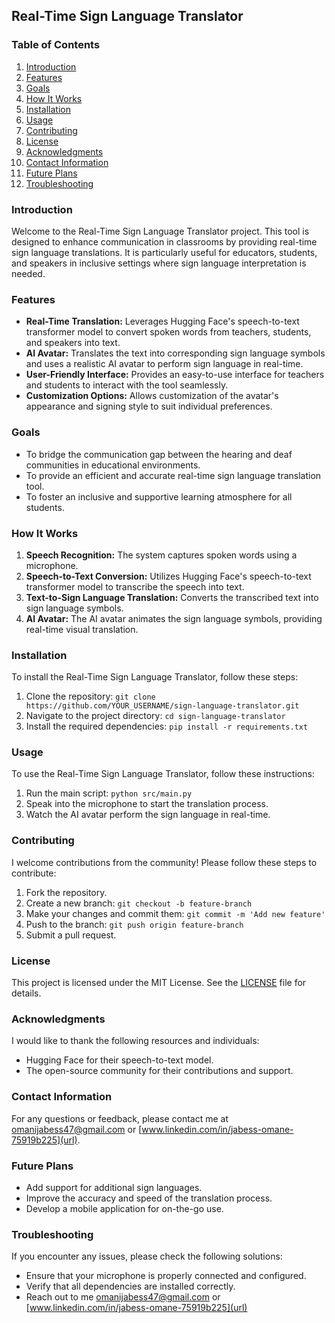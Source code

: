 ## Real-Time Sign Language Translator

### Table of Contents
1. [Introduction](#introduction)
2. [Features](#features)
3. [Goals](#goals)
4. [How It Works](#how-it-works)
5. [Installation](#installation)
6. [Usage](#usage)
7. [Contributing](#contributing)
8. [License](#license)
9. [Acknowledgments](#acknowledgments)
10. [Contact Information](#contact-information)
11. [Future Plans](#future-plans)
12. [Troubleshooting](#troubleshooting)

### Introduction
Welcome to the Real-Time Sign Language Translator project. This tool is designed to enhance communication in classrooms by providing real-time sign language translations. It is particularly useful for educators, students, and speakers in inclusive settings where sign language interpretation is needed.

### Features
- **Real-Time Translation:** Leverages Hugging Face's speech-to-text transformer model to convert spoken words from teachers, students, and speakers into text.
- **AI Avatar:** Translates the text into corresponding sign language symbols and uses a realistic AI avatar to perform sign language in real-time.
- **User-Friendly Interface:** Provides an easy-to-use interface for teachers and students to interact with the tool seamlessly.
- **Customization Options:** Allows customization of the avatar's appearance and signing style to suit individual preferences.

### Goals
- To bridge the communication gap between the hearing and deaf communities in educational environments.
- To provide an efficient and accurate real-time sign language translation tool.
- To foster an inclusive and supportive learning atmosphere for all students.

### How It Works
1. **Speech Recognition:** The system captures spoken words using a microphone.
2. **Speech-to-Text Conversion:** Utilizes Hugging Face's speech-to-text transformer model to transcribe the speech into text.
3. **Text-to-Sign Language Translation:** Converts the transcribed text into sign language symbols.
4. **AI Avatar:** The AI avatar animates the sign language symbols, providing real-time visual translation.

### Installation
To install the Real-Time Sign Language Translator, follow these steps:
1. Clone the repository: `git clone https://github.com/YOUR_USERNAME/sign-language-translator.git`
2. Navigate to the project directory: `cd sign-language-translator`
3. Install the required dependencies: `pip install -r requirements.txt`

### Usage
To use the Real-Time Sign Language Translator, follow these instructions:
1. Run the main script: `python src/main.py`
2. Speak into the microphone to start the translation process.
3. Watch the AI avatar perform the sign language in real-time.

### Contributing
I welcome contributions from the community! Please follow these steps to contribute:
1. Fork the repository.
2. Create a new branch: `git checkout -b feature-branch`
3. Make your changes and commit them: `git commit -m 'Add new feature'`
4. Push to the branch: `git push origin feature-branch`
5. Submit a pull request.

### License
This project is licensed under the MIT License. See the [LICENSE](LICENSE) file for details.

### Acknowledgments
I would like to thank the following resources and individuals:
- Hugging Face for their speech-to-text model.
- The open-source community for their contributions and support.

### Contact Information
For any questions or feedback, please contact me at [omanijabess47@gmail.com](url) or [www.linkedin.com/in/jabess-omane-75919b225](url).

### Future Plans
- Add support for additional sign languages.
- Improve the accuracy and speed of the translation process.
- Develop a mobile application for on-the-go use.

### Troubleshooting
If you encounter any issues, please check the following solutions:
- Ensure that your microphone is properly connected and configured.
- Verify that all dependencies are installed correctly.
- Reach out to me  [omanijabess47@gmail.com](url) or [www.linkedin.com/in/jabess-omane-75919b225](url)
